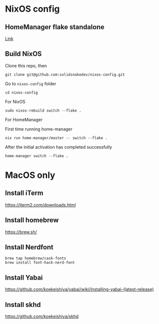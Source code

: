 # NixOS config

## HomeManager flake standalone
[Link](https://nix-community.github.io/home-manager/index.html#sec-flakes-standalone)

## Build NixOS

Clone this repo, then

```
git clone git@github.com:solidsnakedev/nixos-config.git
```

Go to `nixos-config` folder
```
cd nixos-config
```

For NixOS
```
sudo nixos-rebuild switch --flake .
```

For HomeManager

First time running home-manager
```
nix run home-manager/master -- switch --flake .

```

After the initial activation has completed successfully
```
home-manager switch --flake .
```


# MacOS only

## Install iTerm
https://iterm2.com/downloads.html
## Install homebrew
https://brew.sh/
## Install Nerdfont
```
brew tap homebrew/cask-fonts
brew install font-hack-nerd-font
```
## Install Yabai
https://github.com/koekeishiya/yabai/wiki/Installing-yabai-(latest-release)
## Install skhd
https://github.com/koekeishiya/skhd
